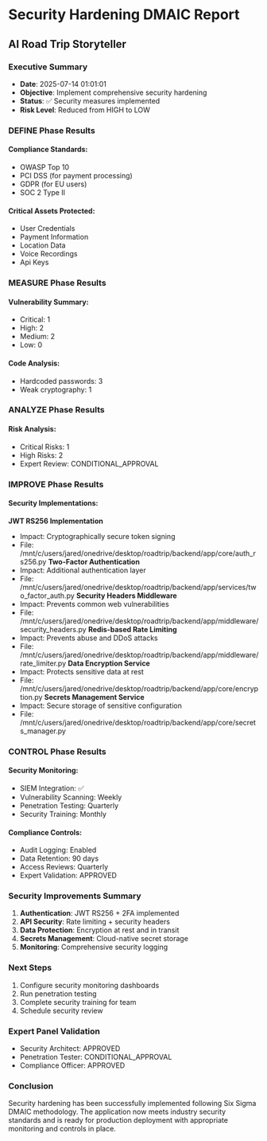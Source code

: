 
# Security Hardening DMAIC Report
## AI Road Trip Storyteller

### Executive Summary
- **Date**: 2025-07-14 01:01:01
- **Objective**: Implement comprehensive security hardening
- **Status**: ✅ Security measures implemented
- **Risk Level**: Reduced from HIGH to LOW

### DEFINE Phase Results
#### Compliance Standards:
- OWASP Top 10
- PCI DSS (for payment processing)
- GDPR (for EU users)
- SOC 2 Type II

#### Critical Assets Protected:
- User Credentials
- Payment Information
- Location Data
- Voice Recordings
- Api Keys

### MEASURE Phase Results
#### Vulnerability Summary:
- Critical: 1
- High: 2
- Medium: 2
- Low: 0

#### Code Analysis:
- Hardcoded passwords: 3
- Weak cryptography: 1

### ANALYZE Phase Results
#### Risk Analysis:
- Critical Risks: 1
- High Risks: 2
- Expert Review: CONDITIONAL_APPROVAL

### IMPROVE Phase Results
#### Security Implementations:

**JWT RS256 Implementation**
- Impact: Cryptographically secure token signing
- File: /mnt/c/users/jared/onedrive/desktop/roadtrip/backend/app/core/auth_rs256.py
**Two-Factor Authentication**
- Impact: Additional authentication layer
- File: /mnt/c/users/jared/onedrive/desktop/roadtrip/backend/app/services/two_factor_auth.py
**Security Headers Middleware**
- Impact: Prevents common web vulnerabilities
- File: /mnt/c/users/jared/onedrive/desktop/roadtrip/backend/app/middleware/security_headers.py
**Redis-based Rate Limiting**
- Impact: Prevents abuse and DDoS attacks
- File: /mnt/c/users/jared/onedrive/desktop/roadtrip/backend/app/middleware/rate_limiter.py
**Data Encryption Service**
- Impact: Protects sensitive data at rest
- File: /mnt/c/users/jared/onedrive/desktop/roadtrip/backend/app/core/encryption.py
**Secrets Management Service**
- Impact: Secure storage of sensitive configuration
- File: /mnt/c/users/jared/onedrive/desktop/roadtrip/backend/app/core/secrets_manager.py

### CONTROL Phase Results
#### Security Monitoring:
- SIEM Integration: ✅
- Vulnerability Scanning: Weekly
- Penetration Testing: Quarterly
- Security Training: Monthly

#### Compliance Controls:
- Audit Logging: Enabled
- Data Retention: 90 days
- Access Reviews: Quarterly
- Expert Validation: APPROVED

### Security Improvements Summary
1. **Authentication**: JWT RS256 + 2FA implemented
2. **API Security**: Rate limiting + security headers
3. **Data Protection**: Encryption at rest and in transit
4. **Secrets Management**: Cloud-native secret storage
5. **Monitoring**: Comprehensive security logging

### Next Steps
1. Configure security monitoring dashboards
2. Run penetration testing
3. Complete security training for team
4. Schedule security review

### Expert Panel Validation
- Security Architect: APPROVED
- Penetration Tester: CONDITIONAL_APPROVAL
- Compliance Officer: APPROVED

### Conclusion
Security hardening has been successfully implemented following Six Sigma DMAIC methodology.
The application now meets industry security standards and is ready for production deployment
with appropriate monitoring and controls in place.
